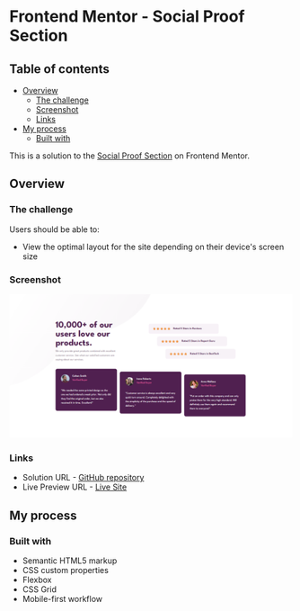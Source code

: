 # Frontend Mentor - Social Proof Section

## Table of contents

- [Overview](#overview)
  - [The challenge](#the-challenge)
  - [Screenshot](#screenshot)
  - [Links](#links)
- [My process](#my-process)
  - [Built with](#built-with)

This is a solution to the [Social Proof Section](https://www.frontendmentor.io/challenges/social-proof-section-6e0qTv_bA) on Frontend Mentor.

## Overview

### The challenge

Users should be able to:

- View the optimal layout for the site depending on their device's screen size

### Screenshot

![Social Proof Section](./assets/screenshots/screenshot.png)

### Links

- Solution URL -  [GitHub repository](https://github.com/dostonnabotov/frontendmentor/tree/main/social-proof-section)
- Live Preview URL - [Live Site](https://dostonnabotov.github.io/frontendmentor/social-proof-section/)

## My process

### Built with

- Semantic HTML5 markup
- CSS custom properties
- Flexbox
- CSS Grid
- Mobile-first workflow

